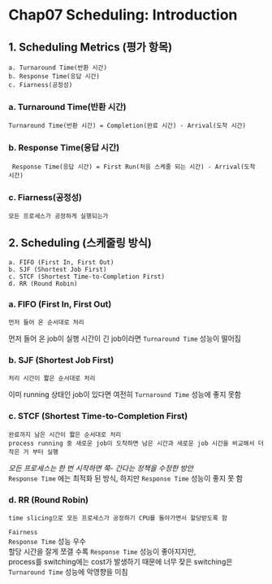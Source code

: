 # Chap07 Scheduling: Introduction

## 1. Scheduling Metrics (평가 항목)
    a. Turnaround Time(반환 시간)
    b. Response Time(응답 시간)
    c. Fiarness(공정성)

### a. Turnaround Time(반환 시간)
```
Turnaround Time(반환 시간) = Completion(완료 시간) - Arrival(도착 시간)
```    
### b. Response Time(응답 시간)
```
 Response Time(응답 시간) = First Run(처음 스케줄 되는 시간) - Arrival(도착 시간)
```
### c. Fiarness(공정성)
```
모든 프로세스가 공정하게 실행되는가
```

## 2. Scheduling (스케줄링 방식)
    a. FIFO (First In, First Out)
    b. SJF (Shortest Job First)
    c. STCF (Shortest Time-to-Completion First)
    d. RR (Round Robin)

### a. FIFO (First In, First Out)
```
먼저 들어 온 순서대로 처리 
```
먼저 들어 온 job이 실행 시간이 긴 job이라면 `Turnaround Time` 성능이 떨어짐  


### b. SJF (Shortest Job First)
```
처리 시간이 짧은 순서대로 처리
```
이미 running 상태인 job이 있다면 여전히 `Turnaround Time` 성능에 좋지 못함  

### c. STCF (Shortest Time-to-Completion First)
```
완료까지 남은 시간이 짧은 순서대로 처리  
process running 중 새로운 job이 도착하면 남은 시간과 새로운 job 시간을 비교해서 더 작은 거 부터 실행
```
_모든 프로세스는 한 번 시작하면 쭉- 간다는 정책을 수정한 방안_  
`Response Time` 에는 최적화 된 방식, 하지만 `Response Time` 성능이 좋지 못 함  

### d. RR (Round Robin)
```
time slicing으로 모든 프로세스가 공정하기 CPU를 돌아가면서 할당받도록 함
```
`Fairness`  
`Response Time` 성능 우수    
할당 시간을 잘게 쪼갤 수록 `Response Time` 성능이 좋아지지만,    
process를 switching에는 cost가 발생하기 때문에 너무 잦은 switching은 `Turnaround Time` 성능에 악영향을 미침  

